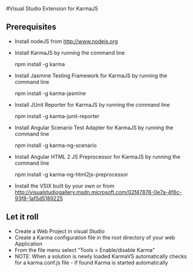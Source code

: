 #Visual Studio Extension for KarmaJS

## Prerequisites
- Install nodeJS from http://www.nodejs.org
- Install KarmaJS by running the command line 

	npm install -g karma
	
- Install Jasmine Testing Framework for KarmaJS by running the command line 

	npm install -g karma-jasmine
		
- Install JUnit Reporter for KarmaJS by running the command line 

	npm install -g karma-junit-reporter

	
- Install Angular Scenario Test Adapter for KarmaJS by running the command line 

	npm install -g karma-ng-scenario

- Install Angular HTML 2 JS  Preprocessor for KarmaJS by running the command 
  line 

	npm install -g karma-ng-html2js-preprocessor

- Install the VSIX built by your own or from 
  http://visualstudiogallery.msdn.microsoft.com/02f47876-0e7a-4f6c-93f8-1af5d5189225

## Let it roll
- Create a Web Project in visual Studio
- Create a Karma configuration file in the root directory of your web 
  Application
- From the file menu select "Tools > Enable/disable Karma"
- NOTE: When a solution is newly loaded KarmaVS automatically checks for a 
  karma.conf.js file - if found Karma is started automatically